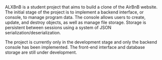 ALXBnB is a student project that aims to build a clone of the AirBnB website. The initial stage of the project is to implement a backend interface, or console, to manage program data. The console allows users to create, update, and destroy objects, as well as manage file storage. Storage is persistent between sessions using a system of JSON serialization/deserialization.

The project is currently only in the development stage and only the backend console has been implemented. The front-end interface and database storage are still under development.
